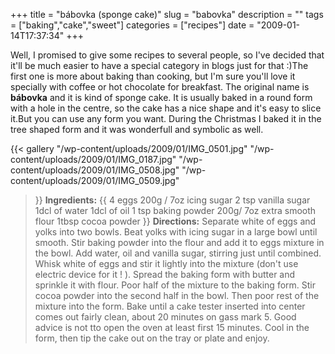 +++
title = "bábovka (sponge cake)"
slug = "babovka"
description = ""
tags = ["baking","cake","sweet"]
categories = ["recipes"]
date = "2009-01-14T17:37:34"
+++

Well, I promised to give some recipes to several people, so I've decided that it'll be much easier
to have a special category in blogs just for that :)The first one is more about baking than
cooking, but I'm sure you'll love it specially with coffee or hot chocolate for breakfast. The original name is **bábovka** and it is kind of sponge cake. It is usually baked in a round form
with a hole in the centre, so the cake has a nice shape and it's easy to slice it.But you can use
any form you want. During the Christmas I baked it in the tree shaped form and it was wonderfull
and symbolic as well.

{{< gallery
    "/wp-content/uploads/2009/01/IMG_0501.jpg"
    "/wp-content/uploads/2009/01/IMG_0187.jpg"
    "/wp-content/uploads/2009/01/IMG_0508.jpg"
    "/wp-content/uploads/2009/01/IMG_0509.jpg"
>}}
**Ingredients:**
{{ 4 eggs
200g / 7oz icing sugar
2 tsp vanilla sugar
1dcl of water
1dcl of oil
1 tsp baking powder
200g/ 7oz extra smooth flour
1tbsp cocoa powder }}
**Directions:**
Separate white of eggs and yolks into two bowls. Beat yolks with icing sugar in a large bowl until
smooth. Stir baking powder into the flour and add it to eggs mixture in the bowl. Add water, oil
and vanilla sugar, stirring just until combined. Whisk white of eggs and stir it lightly into the
mixture (don't use electric device for it ! ). Spread the baking form with butter and sprinkle it
with flour. Poor half of the mixture to the baking form. Stir cocoa powder into the second half in
the bowl. Then poor rest of the mixture into the form. Bake until a cake tester inserted into
center comes out fairly clean, about 20 minutes on gass mark 5. Good advice is not tto open the
oven at least first 15 minutes. Cool in the form, then tip the cake out on the tray or plate and
enjoy.
